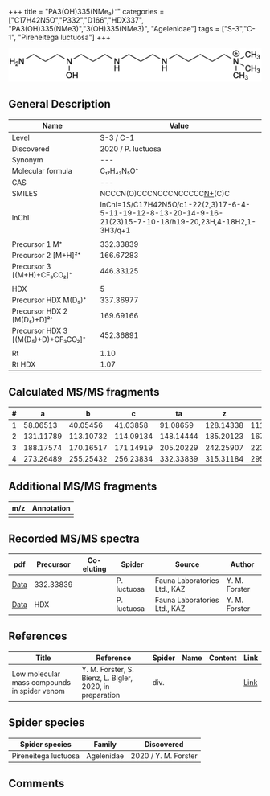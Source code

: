 +++
title = "PA3(OH)335(NMe₃)⁺"
categories = ["C17H42N5O","P332","D166","HDX337",
"PA3(OH)335(NMe3)","3(OH)335(NMe3)",
"Agelenidae"]
tags = ["S-3","C-1",
"Pireneitega luctuosa"]
+++

![](/img/PA3(OH)335(NMe3).png)

## General Description

| Name                       | Value              |
|----------------------------|--------------------|
| Level                      | S-3 / C-1          |
| Discovered                 | 2020 / P. luctuosa |
| Synonym                    | ---                |
| Molecular formula          | C₁₇H₄₂N₅O⁺                   |
| CAS                        | ---                |
| SMILES | NCCCN(O)CCCNCCCNCCCCC[N+](C)(C)C  |
| InChI  | InChI=1S/C17H42N5O/c1-22(2,3)17-6-4-5-11-19-12-8-13-20-14-9-16-21(23)15-7-10-18/h19-20,23H,4-18H2,1-3H3/q+1  |
|                            |                    |
| Precursor 1  M⁺         | 332.33839                   |
| Precursor 2 [M+H]²⁺       | 166.67283                   |
| Precursor 3 [(M+H)+CF₃CO₂]⁺               | 446.33125                   |
|                            |                    |
| HDX                        | 5                   |
| Precursor HDX    M(D₅)⁺   | 337.36977                   |
| Precursor HDX 2 [M(D₅)+D]²⁺ | 169.69166                   |
| Precursor HDX 3 [(M(D₅)+D)+CF₃CO₂]⁺           | 452.36891                   |
|                            |                    |
| Rt                         | 1.10                   |
| Rt HDX                     | 1.07                   |

## Calculated MS/MS fragments

| # | a         | b         | c         | ta        | z         | y         | tz        |
|---|-----------|-----------|-----------|-----------|-----------|-----------|-----------|
| 1 | 58.06513 | 40.05456 | 41.03858 | 91.08659 | 128.14338 | 111.11683 | 146.17775 |
| 2 | 131.11789 | 113.10732 | 114.09134 | 148.14444 | 185.20123 | 167.16685 | 203.23560 |
| 3 | 188.17574 | 170.16517 | 171.14919 | 205.20229 | 242.25907 | 223.21688 | 276.28836 |
| 4 | 273.26489 | 255.25432 | 256.23834 | 332.33839 | 315.31184 | 295.26181 | 333.34621 |

## Additional MS/MS fragments

| m/z | Annotation |
|-----|------------|
|     |            |

## Recorded MS/MS spectra

| pdf                                             | Precursor | Co-eluting | Spider      | Source                       | Author        |
|-------------------------------------------------|-----------|------------|-------------|------------------------------|---------------|
| [Data](/pdf/P-luctuosa/332_PA3(OH)335(NMe3)_Pl.pdf) | 332.33839 |           | P. luctuosa | Fauna Laboratories Ltd., KAZ | Y. M. Forster |
| [Data](/pdf/P-luctuosa/332_PA3(OH)335(NMe3)_Pl_HDX.pdf) | HDX |           | P. luctuosa | Fauna Laboratories Ltd., KAZ | Y. M. Forster |


## References

| Title | Reference | Spider | Name | Content | Link |
|-------|-----------|--------|------|---------|------|
| Low molecular mass compounds in spider venom      | Y. M. Forster, S. Bienz, L. Bigler, 2020, in preparation          | div.       |   |   | [Link](unknown) |

## Spider species

| Spider species     | Family     | Discovered           |
|--------------------|------------|----------------------|
| Pireneitega luctuosa | Agelenidae | 2020 / Y. M. Forster |


## Comments
